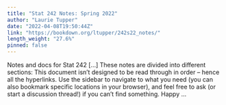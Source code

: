 ```yaml
---
title: "Stat 242 Notes: Spring 2022"
author: "Laurie Tupper"
date: "2022-04-08T19:50:44Z"
link: "https://bookdown.org/ltupper/242s22_notes/"
length_weight: "27.6%"
pinned: false
---
```


Notes and docs for Stat 242 [...] These notes are divided into different sections: This document isn’t designed to be read through in order – hence all the hyperlinks. Use the sidebar to navigate to what you need (you can also bookmark specific locations in your browser), and feel free to ask (or start a discussion thread!) if you can’t find something. Happy ...
